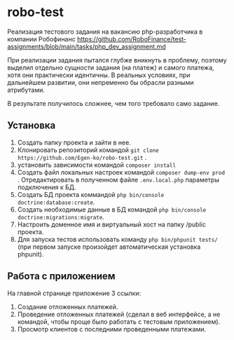 # robo-test

Реализация тестового задания на вакансию php-разработчика в компании Робофинанс https://github.com/RoboFinance/test-assignments/blob/main/tasks/php_dev_assignment.md

При реализации задания пытался глубже вникнуть в проблему, поэтому выделил отдельно сущности задания (на платеж) и самого платежа, хотя они практически идентичны. В реальных условиях, при дальнейшем развитии, они непременно бы обрасли разными атрибутами.

В результате получилось сложнее, чем того требовало само задание.

## Установка

1. Создать папку проекта и зайти в нее.
2. Клонировать репозиторий командой `git clone https://github.com/Egen-ko/robo-test.git` .
3. установить зависимости командой `composer install`
4. Создать файл локальных настроек командой `composer dump-env prod` . Отредактировать в полученном файле `.env.local.php` параметры подключения к БД.
5. Создать БД проекта коммандой `php bin/console doctrine:database:create`.
6. Создать необходимые данные в БД командой `php bin/console doctrine:migrations:migrate`.
7. Настроить доменное имя и виртуальный хост на папку /public проекта.
8. Для запуска тестов использовать команду `php bin/phpunit tests/` (при первом запуске произойдет автоматическая установка phpunit).

## Работа с приложением

На главной странице приложение 3 ссылки:
1. Создание отложенных платежей.
2. Проведение отложенных платежей (сделал в веб интерфейсе, а не командой, чтобы проще было работать с тестовым приложением).
3. Просмотр клиентов с последними проведенными платежами.
